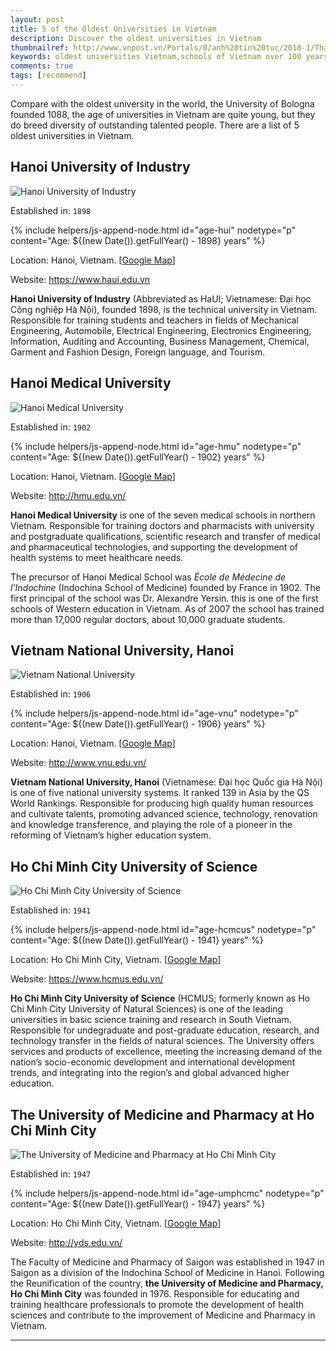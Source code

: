 ```yaml
---
layout: post
title: 5 of the Oldest Universities in Vietnam
description: Discover the oldest universities in Vietnam
thumbnailref: http://www.vnpost.vn/Portals/0/anh%20tin%20tuc/2018-1/Thang%2011/tem.jpg?ver=2018-11-19-140603-410
keywords: oldest universities Vietnam,schools of Vietnam over 100 years old
comments: true
tags: [recommend]
---
```


Compare with the oldest university in the world, the University of Bologna founded 1088, the age of universities in Vietnam are quite young, but they do breed diversity of outstanding talented people. There are a list of 5 oldest universities in Vietnam.

## Hanoi University of Industry

![Hanoi University of Industry](https://lh3.ggpht.com/p/AF1QipP3NIlEOgsfIXlgUbyOCbdYAqvEz1dGqT6BODNn=s512)

Established in: `1898`

{% include helpers/js-append-node.html id="age-hui" nodetype="p" content="Age: ${(new Date()).getFullYear() - 1898} years" %}

Location: Hanoi, Vietnam. [<a href="https://goo.gl/maps/CBD3BUgq2aJ2" target="_blank" rel="nofollow">Google Map</a>]

Website: <a href="https://www.haui.edu.vn" target="_blank" rel="nofollow">https://www.haui.edu.vn</a>

**Hanoi University of Industry** (Abbreviated as HaUI; Vietnamese: Đại học Công nghiệp Hà Nội), founded 1898, is the technical university in Vietnam. Responsible for training students and teachers in fields of Mechanical Engineering, Automobile, Electrical Engineering, Electronics Engineering, Information, Auditing and Accounting, Business Management, Chemical, Garment and Fashion Design, Foreign language, and Tourism.

## Hanoi Medical University

![Hanoi Medical University](http://hmu.edu.vn/images/2013/115.jpg)

Established in: `1902`

{% include helpers/js-append-node.html id="age-hmu" nodetype="p" content="Age: ${(new Date()).getFullYear() - 1902} years" %}

Location: Hanoi, Vietnam. [<a href="https://goo.gl/maps/hcGd3tK781t" target="_blank" rel="nofollow">Google Map</a>]

Website: <a href="http://hmu.edu.vn/" target="_blank" rel="nofollow">http://hmu.edu.vn/</a>

**Hanoi Medical University** is one of the seven medical schools in northern Vietnam. Responsible for training doctors and pharmacists with university and postgraduate qualifications, scientific research and transfer of medical and pharmaceutical technologies, and supporting the development of health systems to meet healthcare needs.

The precursor of Hanoi Medical School was *École de Médecine de l’Indochine* (Indochina School of Medicine) founded by France in 1902. The first principal of the school was Dr. Alexandre Yersin. this is one of the first schools of Western education in Vietnam. As of 2007 the school has trained more than 17,000 regular doctors, about 10,000 graduate students.

## Vietnam National University, Hanoi

![Vietnam National University](http://vnu.edu.vn/upload/2012/07/13110/VNU%20Hoan%20Kiem%20a.jpg)

Established in: `1906`

{% include helpers/js-append-node.html id="age-vnu" nodetype="p" content="Age: ${(new Date()).getFullYear() - 1906} years" %}

Location: Hanoi, Vietnam. [<a href="https://goo.gl/maps/T3mbQki83WK2" target="_blank" rel="nofollow">Google Map</a>]

Website: <a href="http://www.vnu.edu.vn/" target="_blank" rel="nofollow">http://www.vnu.edu.vn/</a>

**Vietnam National University, Hanoi** (Vietnamese: Đại học Quốc gia Hà Nội) is one of five national university systems. It ranked 139 in Asia by the QS World Rankings. Responsible for producing high quality human resources and cultivate talents, promoting advanced science, technology, renovation and knowledge transference, and playing the role of a pioneer in the reforming of Vietnam’s higher education system.

## Ho Chi Minh City University of Science

![Ho Chi Minh City University of Science](https://www.hcmus.edu.vn/images/2018/11/21/bn2.png)

Established in: `1941`

{% include helpers/js-append-node.html id="age-hcmcus" nodetype="p" content="Age: ${(new Date()).getFullYear() - 1941} years" %}

Location: Ho Chi Minh City, Vietnam. [<a href="https://goo.gl/maps/E8W9GGh2TDJ2" target="_blank" rel="nofollow">Google Map</a>]

Website: <a href="https://www.hcmus.edu.vn/" target="_blank" rel="nofollow">https://www.hcmus.edu.vn/</a>

**Ho Chi Minh City University of Science** (HCMUS; formerly known as Ho Chi Minh City University of Natural Sciences) is one of the leading universities in basic science training and research in South Vietnam. Responsible for undegraduate and post-graduate education, research, and technology transfer in the fields of natural sciences. The University offers services and products of excellence, meeting the increasing demand of the nation’s socio-economic development and international development trends, and integrating into the region’s and global advanced higher education.

## The University of Medicine and Pharmacy at Ho Chi Minh City

![The University of Medicine and Pharmacy at Ho Chi Minh City](https://lh3.ggpht.com/p/AF1QipOyMQmEAjpcJ3DDm9-ULhihTmgiGZ4ORoHAcWrh=s1536)

Established in: `1947`

{% include helpers/js-append-node.html id="age-umphcmc" nodetype="p" content="Age: ${(new Date()).getFullYear() - 1947} years" %}

Location: Ho Chi Minh City, Vietnam. [<a href="https://goo.gl/maps/Y7S7hGawQ4B2" target="_blank" rel="nofollow">Google Map</a>]

Website: <a href="http://yds.edu.vn/" target="_blank" rel="nofollow">http://yds.edu.vn/</a>

The Faculty of Medicine and Pharmacy of Saigon was established in 1947 in Saigon as a division of the Indochina School of Medicine in Hanoi. Following the Reunification of the country, **the University of Medicine and Pharmacy, Ho Chi Minh City** was founded in 1976. Responsible for educating and training healthcare professionals to promote the development of health sciences and contribute to the improvement of Medicine and Pharmacy in Vietnam.

---